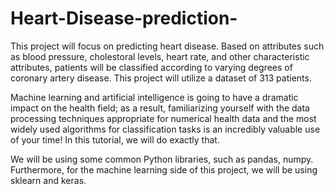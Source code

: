 # Heart-Disease-prediction-


This project will focus on predicting heart disease. Based on attributes such as blood pressure, cholestoral levels, heart rate, and other characteristic attributes, patients will be classified according to varying degrees of coronary artery disease. This project will utilize a dataset of 313 patients.

Machine learning and artificial intelligence is going to have a dramatic impact on the health field; as a result, familiarizing yourself with the data processing techniques appropriate for numerical health data and the most widely used algorithms for classification tasks is an incredibly valuable use of your time! In this tutorial, we will do exactly that.

We will be using some common Python libraries, such as pandas, numpy. Furthermore, for the machine learning side of this project, we will be using sklearn and keras. 

